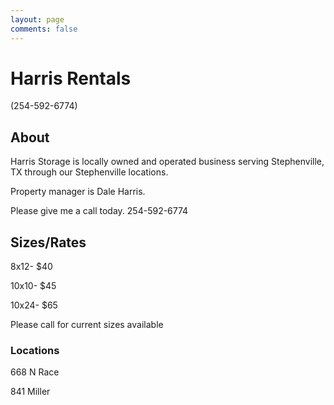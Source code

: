 ```yaml
---
layout: page
comments: false
---
```


# Harris Rentals

(254-592-6774)

## About

Harris Storage is locally owned and operated business serving Stephenville, TX through our Stephenville locations.

Property manager is Dale Harris.

Please give me a call today. 254-592-6774

## Sizes/Rates

8x12- $40

10x10- $45

10x24- $65

Please call for current sizes available

### Locations

668 N Race

841 Miller
